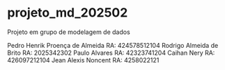 # projeto_md_202502
Projeto em grupo de modelagem de dados 


Pedro Henrik Proença de Almeida RA: 424578512104 
Rodrigo Almeida de Brito RA: 2025342302 
Paulo Alvares RA: 42323741204 
Caihan Nery RA: 426097212104 
Jean Alexis Noncent RA: 4258022121
